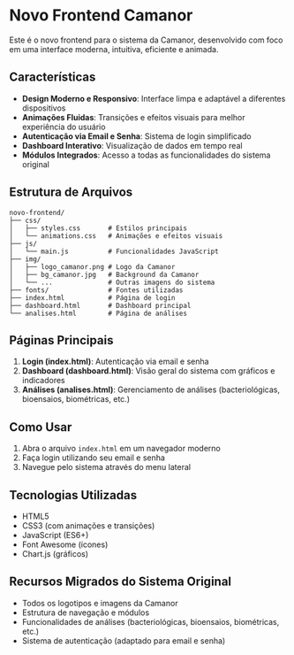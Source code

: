 # Novo Frontend Camanor

Este é o novo frontend para o sistema da Camanor, desenvolvido com foco em uma interface moderna, intuitiva, eficiente e animada.

## Características

- **Design Moderno e Responsivo**: Interface limpa e adaptável a diferentes dispositivos
- **Animações Fluidas**: Transições e efeitos visuais para melhor experiência do usuário
- **Autenticação via Email e Senha**: Sistema de login simplificado
- **Dashboard Interativo**: Visualização de dados em tempo real
- **Módulos Integrados**: Acesso a todas as funcionalidades do sistema original

## Estrutura de Arquivos

```
novo-frontend/
├── css/
│   ├── styles.css       # Estilos principais
│   └── animations.css   # Animações e efeitos visuais
├── js/
│   └── main.js          # Funcionalidades JavaScript
├── img/
│   ├── logo_camanor.png # Logo da Camanor
│   ├── bg_camanor.jpg   # Background da Camanor
│   └── ...              # Outras imagens do sistema
├── fonts/               # Fontes utilizadas
├── index.html           # Página de login
├── dashboard.html       # Dashboard principal
└── analises.html        # Página de análises
```

## Páginas Principais

1. **Login (index.html)**: Autenticação via email e senha
2. **Dashboard (dashboard.html)**: Visão geral do sistema com gráficos e indicadores
3. **Análises (analises.html)**: Gerenciamento de análises (bacteriológicas, bioensaios, biométricas, etc.)

## Como Usar

1. Abra o arquivo `index.html` em um navegador moderno
2. Faça login utilizando seu email e senha
3. Navegue pelo sistema através do menu lateral

## Tecnologias Utilizadas

- HTML5
- CSS3 (com animações e transições)
- JavaScript (ES6+)
- Font Awesome (ícones)
- Chart.js (gráficos)

## Recursos Migrados do Sistema Original

- Todos os logotipos e imagens da Camanor
- Estrutura de navegação e módulos
- Funcionalidades de análises (bacteriológicas, bioensaios, biométricas, etc.)
- Sistema de autenticação (adaptado para email e senha)
